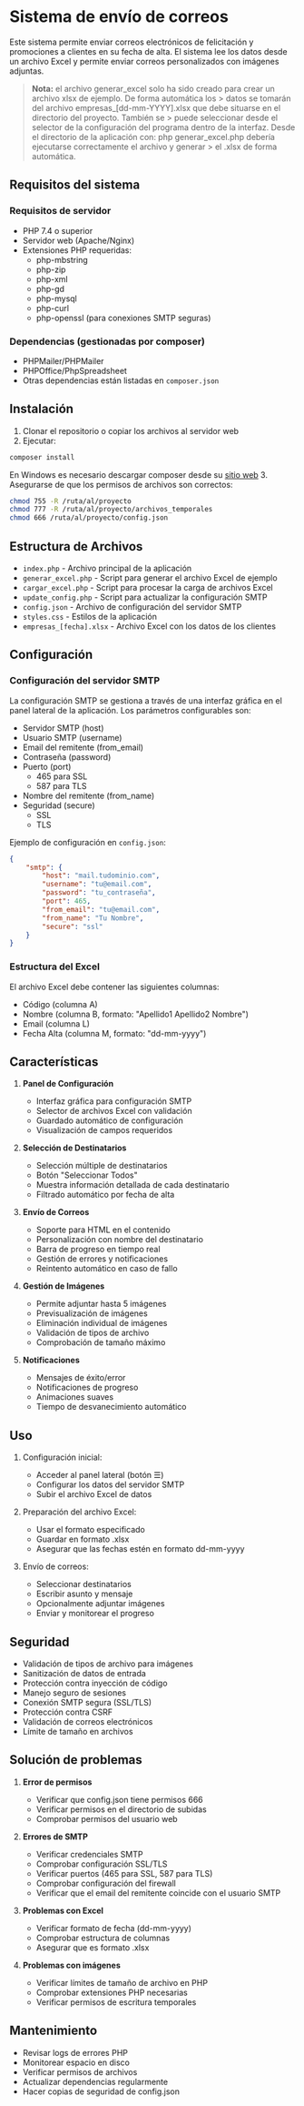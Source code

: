 # Sistema de envío de correos 

Este sistema permite enviar correos electrónicos de felicitación y promociones a clientes en su fecha de alta. El sistema lee los datos desde un archivo Excel y permite enviar correos personalizados con imágenes adjuntas.

> **Nota:** el archivo generar_excel solo ha sido creado para crear un archivo xlsx de ejemplo. De forma automática los > datos se tomarán del archivo empresas_[dd-mm-YYYY].xlsx que debe situarse en el directorio del proyecto. También se   > puede seleccionar desde el selector de la configuración del programa dentro de la interfaz.
> Desde el directorio de la aplicación con: php generar_excel.php debería ejecutarse correctamente el archivo y generar > el .xlsx de forma automática.

## Requisitos del sistema

### Requisitos de servidor
- PHP 7.4 o superior
- Servidor web (Apache/Nginx)
- Extensiones PHP requeridas:
  - php-mbstring
  - php-zip
  - php-xml
  - php-gd
  - php-mysql
  - php-curl
  - php-openssl (para conexiones SMTP seguras)

### Dependencias (gestionadas por composer)
- PHPMailer/PHPMailer
- PHPOffice/PhpSpreadsheet
- Otras dependencias están listadas en `composer.json`

## Instalación

1. Clonar el repositorio o copiar los archivos al servidor web
2. Ejecutar:
```bash
composer install
```
En Windows es necesario descargar composer desde su [sitio web](https://getcomposer.org/)
3. Asegurarse de que los permisos de archivos son correctos:
```bash
chmod 755 -R /ruta/al/proyecto
chmod 777 -R /ruta/al/proyecto/archivos_temporales
chmod 666 /ruta/al/proyecto/config.json
```

## Estructura de Archivos

- `index.php` - Archivo principal de la aplicación
- `generar_excel.php` - Script para generar el archivo Excel de ejemplo
- `cargar_excel.php` - Script para procesar la carga de archivos Excel
- `update_config.php` - Script para actualizar la configuración SMTP
- `config.json` - Archivo de configuración del servidor SMTP
- `styles.css` - Estilos de la aplicación
- `empresas_[fecha].xlsx` - Archivo Excel con los datos de los clientes

## Configuración

### Configuración del servidor SMTP
La configuración SMTP se gestiona a través de una interfaz gráfica en el panel lateral de la aplicación. Los parámetros configurables son:

- Servidor SMTP (host)
- Usuario SMTP (username)
- Email del remitente (from_email)
- Contraseña (password)
- Puerto (port)
  - 465 para SSL
  - 587 para TLS
- Nombre del remitente (from_name)
- Seguridad (secure)
  - SSL
  - TLS

Ejemplo de configuración en `config.json`:
```json
{
    "smtp": {
        "host": "mail.tudominio.com",
        "username": "tu@email.com",
        "password": "tu_contraseña",
        "port": 465,
        "from_email": "tu@email.com",
        "from_name": "Tu Nombre",
        "secure": "ssl"
    }
}
```

### Estructura del Excel
El archivo Excel debe contener las siguientes columnas:
- Código (columna A)
- Nombre (columna B, formato: "Apellido1 Apellido2 Nombre")
- Email (columna L)
- Fecha Alta (columna M, formato: "dd-mm-yyyy")

## Características

1. **Panel de Configuración**
   - Interfaz gráfica para configuración SMTP
   - Selector de archivos Excel con validación
   - Guardado automático de configuración
   - Visualización de campos requeridos

2. **Selección de Destinatarios**
   - Selección múltiple de destinatarios
   - Botón "Seleccionar Todos"
   - Muestra información detallada de cada destinatario
   - Filtrado automático por fecha de alta

3. **Envío de Correos**
   - Soporte para HTML en el contenido
   - Personalización con nombre del destinatario
   - Barra de progreso en tiempo real
   - Gestión de errores y notificaciones
   - Reintento automático en caso de fallo

4. **Gestión de Imágenes**
   - Permite adjuntar hasta 5 imágenes
   - Previsualización de imágenes
   - Eliminación individual de imágenes
   - Validación de tipos de archivo
   - Comprobación de tamaño máximo

5. **Notificaciones**
   - Mensajes de éxito/error
   - Notificaciones de progreso
   - Animaciones suaves
   - Tiempo de desvanecimiento automático

## Uso

1. Configuración inicial:
   - Acceder al panel lateral (botón ☰)
   - Configurar los datos del servidor SMTP
   - Subir el archivo Excel de datos

2. Preparación del archivo Excel:
   - Usar el formato especificado
   - Guardar en formato .xlsx
   - Asegurar que las fechas estén en formato dd-mm-yyyy

3. Envío de correos:
   - Seleccionar destinatarios
   - Escribir asunto y mensaje
   - Opcionalmente adjuntar imágenes
   - Enviar y monitorear el progreso

## Seguridad
- Validación de tipos de archivo para imágenes
- Sanitización de datos de entrada
- Protección contra inyección de código
- Manejo seguro de sesiones
- Conexión SMTP segura (SSL/TLS)
- Protección contra CSRF
- Validación de correos electrónicos
- Límite de tamaño en archivos

## Solución de problemas

1. **Error de permisos**
   - Verificar que config.json tiene permisos 666
   - Verificar permisos en el directorio de subidas
   - Comprobar permisos del usuario web

2. **Errores de SMTP**
   - Verificar credenciales SMTP
   - Comprobar configuración SSL/TLS
   - Verificar puertos (465 para SSL, 587 para TLS)
   - Comprobar configuración del firewall
   - Verificar que el email del remitente coincide con el usuario SMTP

3. **Problemas con Excel**
   - Verificar formato de fecha (dd-mm-yyyy)
   - Comprobar estructura de columnas
   - Asegurar que es formato .xlsx

4. **Problemas con imágenes**
   - Verificar límites de tamaño de archivo en PHP
   - Comprobar extensiones PHP necesarias
   - Verificar permisos de escritura temporales

## Mantenimiento
- Revisar logs de errores PHP
- Monitorear espacio en disco
- Verificar permisos de archivos
- Actualizar dependencias regularmente
- Hacer copias de seguridad de config.json

